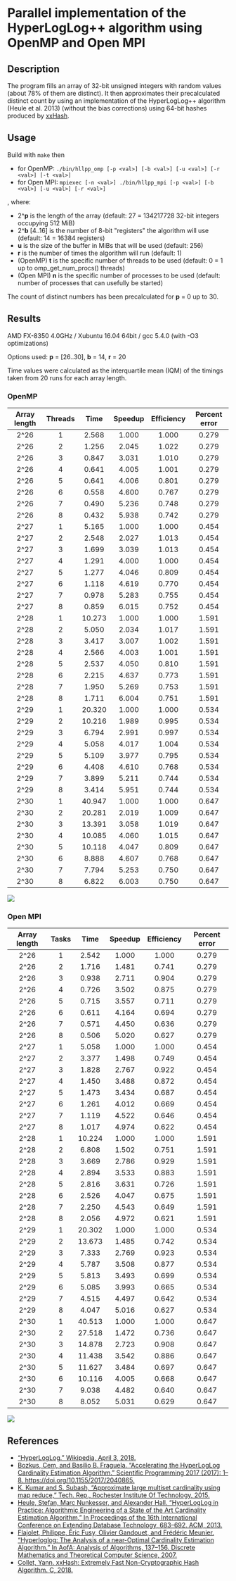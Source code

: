# Parallel implementation of the HyperLogLog++ algorithm using OpenMP and Open MPI
## Description
The program fills an array of 32-bit unsigned integers with random values (about 78% of them are distinct). It then approximates their precalculated distinct count by using an implementation of the HyperLogLog++ algorithm (Heule et al. 2013) (without the bias corrections) using 64-bit hashes produced by [xxHash](https://github.com/Cyan4973/xxHash).
## Usage
Build with `make` then 
* for OpenMP: `./bin/hllpp_omp [-p <val>] [-b <val>] [-u <val>] [-r <val>] [-t <val>]`
* for Open MPI: `mpiexec [-n <val>] ./bin/hllpp_mpi [-p <val>] [-b <val>] [-u <val>] [-r <val>] `

, where:
* 2^**p** is the length of the array (default: 27 = 134217728 32-bit integers occupying 512 MiB) 
* 2^**b** [4..16] is the number of 8-bit "registers" the algorithm will use (default: 14 = 16384 registers)
* **u** is the size of the buffer in MiBs that will be used (default: 256)
* **r** is the number of times the algorithm will run (default: 1)
* (OpenMP) **t** is the specific number of threads to be used (default: 0 = 1 up to omp_get_num_procs() threads)
* (Open MPI) **n** is the specific number of processes to be used (default: number of processes that can usefully be started)

The count of distinct numbers has been precalculated for **p** = 0 up to 30.
## Results 
AMD FX-8350 4.0GHz / Xubuntu 16.04 64bit / gcc 5.4.0 (with -O3 optimizations)

Options used: **p** = [26..30], **b** = 14, **r** = 20

Time values were calculated as the interquartile mean (IQM) of the timings taken from 20 runs for each array length.

### OpenMP

| Array length | Threads | Time | Speedup | Efficiency | Percent error |
|:------------:|:-------:|:------:|:-------:|:----------:|:-------------:|
| 2^26 | 1 | 2.568 | 1.000 | 1.000 | 0.279 |
| 2^26 | 2 | 1.256 | 2.045 | 1.022 | 0.279 |
| 2^26 | 3 | 0.847 | 3.031 | 1.010 | 0.279 |
| 2^26 | 4 | 0.641 | 4.005 | 1.001 | 0.279 |
| 2^26 | 5 | 0.641 | 4.006 | 0.801 | 0.279 |
| 2^26 | 6 | 0.558 | 4.600 | 0.767 | 0.279 |
| 2^26 | 7 | 0.490 | 5.236 | 0.748 | 0.279 |
| 2^26 | 8 | 0.432 | 5.938 | 0.742 | 0.279 |
| 2^27 | 1 | 5.165 | 1.000 | 1.000 | 0.454 |
| 2^27 | 2 | 2.548 | 2.027 | 1.013 | 0.454 |
| 2^27 | 3 | 1.699 | 3.039 | 1.013 | 0.454 |
| 2^27 | 4 | 1.291 | 4.000 | 1.000 | 0.454 |
| 2^27 | 5 | 1.277 | 4.046 | 0.809 | 0.454 |
| 2^27 | 6 | 1.118 | 4.619 | 0.770 | 0.454 |
| 2^27 | 7 | 0.978 | 5.283 | 0.755 | 0.454 |
| 2^27 | 8 | 0.859 | 6.015 | 0.752 | 0.454 |
| 2^28 | 1 | 10.273 | 1.000 | 1.000 | 1.591 |
| 2^28 | 2 | 5.050 | 2.034 | 1.017 | 1.591 |
| 2^28 | 3 | 3.417 | 3.007 | 1.002 | 1.591 |
| 2^28 | 4 | 2.566 | 4.003 | 1.001 | 1.591 |
| 2^28 | 5 | 2.537 | 4.050 | 0.810 | 1.591 |
| 2^28 | 6 | 2.215 | 4.637 | 0.773 | 1.591 |
| 2^28 | 7 | 1.950 | 5.269 | 0.753 | 1.591 |
| 2^28 | 8 | 1.711 | 6.004 | 0.751 | 1.591 |
| 2^29 | 1 | 20.320 | 1.000 | 1.000 | 0.534 |
| 2^29 | 2 | 10.216 | 1.989 | 0.995 | 0.534 |
| 2^29 | 3 | 6.794 | 2.991 | 0.997 | 0.534 |
| 2^29 | 4 | 5.058 | 4.017 | 1.004 | 0.534 |
| 2^29 | 5 | 5.109 | 3.977 | 0.795 | 0.534 |
| 2^29 | 6 | 4.408 | 4.610 | 0.768 | 0.534 |
| 2^29 | 7 | 3.899 | 5.211 | 0.744 | 0.534 |
| 2^29 | 8 | 3.414 | 5.951 | 0.744 | 0.534 |
| 2^30 | 1 | 40.947 | 1.000 | 1.000 | 0.647 |
| 2^30 | 2 | 20.281 | 2.019 | 1.009 | 0.647 |
| 2^30 | 3 | 13.391 | 3.058 | 1.019 | 0.647 |
| 2^30 | 4 | 10.085 | 4.060 | 1.015 | 0.647 |
| 2^30 | 5 | 10.118 | 4.047 | 0.809 | 0.647 |
| 2^30 | 6 | 8.888 | 4.607 | 0.768 | 0.647 |
| 2^30 | 7 | 7.794 | 5.253 | 0.750 | 0.647 |
| 2^30 | 8 | 6.822 | 6.003 | 0.750 | 0.647 |

![](results/xubuntu_openmp_converted.png)

### Open MPI

| Array length | Tasks | Time | Speedup | Efficiency | Percent error |
|:------------:|:-----:|:------:|:-------:|:----------:|:-------------:|
| 2^26 | 1 | 2.542 | 1.000 | 1.000 | 0.279 |
| 2^26 | 2 | 1.716 | 1.481 | 0.741 | 0.279 |
| 2^26 | 3 | 0.938 | 2.711 | 0.904 | 0.279 |
| 2^26 | 4 | 0.726 | 3.502 | 0.875 | 0.279 |
| 2^26 | 5 | 0.715 | 3.557 | 0.711 | 0.279 |
| 2^26 | 6 | 0.611 | 4.164 | 0.694 | 0.279 |
| 2^26 | 7 | 0.571 | 4.450 | 0.636 | 0.279 |
| 2^26 | 8 | 0.506 | 5.020 | 0.627 | 0.279 |
| 2^27 | 1 | 5.058 | 1.000 | 1.000 | 0.454 |
| 2^27 | 2 | 3.377 | 1.498 | 0.749 | 0.454 |
| 2^27 | 3 | 1.828 | 2.767 | 0.922 | 0.454 |
| 2^27 | 4 | 1.450 | 3.488 | 0.872 | 0.454 |
| 2^27 | 5 | 1.473 | 3.434 | 0.687 | 0.454 |
| 2^27 | 6 | 1.261 | 4.012 | 0.669 | 0.454 |
| 2^27 | 7 | 1.119 | 4.522 | 0.646 | 0.454 |
| 2^27 | 8 | 1.017 | 4.974 | 0.622 | 0.454 |
| 2^28 | 1 | 10.224 | 1.000 | 1.000 | 1.591 |
| 2^28 | 2 | 6.808 | 1.502 | 0.751 | 1.591 |
| 2^28 | 3 | 3.669 | 2.786 | 0.929 | 1.591 |
| 2^28 | 4 | 2.894 | 3.533 | 0.883 | 1.591 |
| 2^28 | 5 | 2.816 | 3.631 | 0.726 | 1.591 |
| 2^28 | 6 | 2.526 | 4.047 | 0.675 | 1.591 |
| 2^28 | 7 | 2.250 | 4.543 | 0.649 | 1.591 |
| 2^28 | 8 | 2.056 | 4.972 | 0.621 | 1.591 |
| 2^29 | 1 | 20.302 | 1.000 | 1.000 | 0.534 |
| 2^29 | 2 | 13.673 | 1.485 | 0.742 | 0.534 |
| 2^29 | 3 | 7.333 | 2.769 | 0.923 | 0.534 |
| 2^29 | 4 | 5.787 | 3.508 | 0.877 | 0.534 |
| 2^29 | 5 | 5.813 | 3.493 | 0.699 | 0.534 |
| 2^29 | 6 | 5.085 | 3.993 | 0.665 | 0.534 |
| 2^29 | 7 | 4.515 | 4.497 | 0.642 | 0.534 |
| 2^29 | 8 | 4.047 | 5.016 | 0.627 | 0.534 |
| 2^30 | 1 | 40.513 | 1.000 | 1.000 | 0.647 |
| 2^30 | 2 | 27.518 | 1.472 | 0.736 | 0.647 |
| 2^30 | 3 | 14.878 | 2.723 | 0.908 | 0.647 |
| 2^30 | 4 | 11.438 | 3.542 | 0.886 | 0.647 |
| 2^30 | 5 | 11.627 | 3.484 | 0.697 | 0.647 |
| 2^30 | 6 | 10.116 | 4.005 | 0.668 | 0.647 |
| 2^30 | 7 | 9.038 | 4.482 | 0.640 | 0.647 |
| 2^30 | 8 | 8.052 | 5.031 | 0.629 | 0.647 |

![](results/xubuntu_mpi_converted.png)

## References
* [“HyperLogLog.” Wikipedia, April 3, 2018.](https://en.wikipedia.org/w/index.php?title=HyperLogLog&oldid=833994784)
* [Bozkus, Cem, and Basilio B. Fraguela. “Accelerating the HyperLogLog Cardinality Estimation Algorithm.” Scientific Programming 2017 (2017): 1–8. https://doi.org/10.1155/2017/2040865.
](biblio/2040865.pdf)
* [K. Kumar and S. Subash, “Approximate large multiset cardinality using map reduce,” Tech. Rep., Rochester Institute Of Technology, 2015.](biblio/report.pdf)
* [Heule, Stefan, Marc Nunkesser, and Alexander Hall. “HyperLogLog in Practice: Algorithmic Engineering of a State of the Art Cardinality Estimation Algorithm.” In Proceedings of the 16th International Conference on Extending Database Technology, 683–692. ACM, 2013.
](biblio/p683-heule.pdf)
* [Flajolet, Philippe, Éric Fusy, Olivier Gandouet, and Frédéric Meunier. “Hyperloglog: The Analysis of a near-Optimal Cardinality Estimation Algorithm.” In AofA: Analysis of Algorithms, 137–156. Discrete Mathematics and Theoretical Computer Science, 2007.
](biblio/FlFuGaMe07.pdf)
* [Collet, Yann. xxHash: Extremely Fast Non-Cryptographic Hash Algorithm. C, 2018.](https://github.com/Cyan4973/xxHash)
